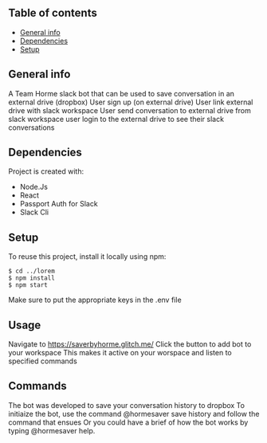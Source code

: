 ## Table of contents
* [General info](#general-info)
* [Dependencies](#dependencies)
* [Setup](#setup)

## General info
A Team Horme slack bot that can be used to save conversation in an external drive (dropbox)
User sign up (on external drive)
User link external drive with slack workspace
User send conversation to external drive from slack workspace
user login to the external drive to see their slack conversations
	
## Dependencies
Project is created with:
* Node.Js
* React
* Passport Auth for Slack
* Slack Cli
	
## Setup
To reuse this project, install it locally using npm:

```
$ cd ../lorem
$ npm install
$ npm start
```
Make sure to put the appropriate keys in the .env file
## Usage
Navigate to https://saverbyhorme.glitch.me/
Click the button to add bot to your workspace
This makes it active on your worspace and listen to specified commands

## Commands
The bot was developed to save your conversation history to dropbox
To initiaize the bot, use the command @hormesaver save history and follow the command that ensues
Or you could have a brief of how the bot works by typing @hormesaver help.

